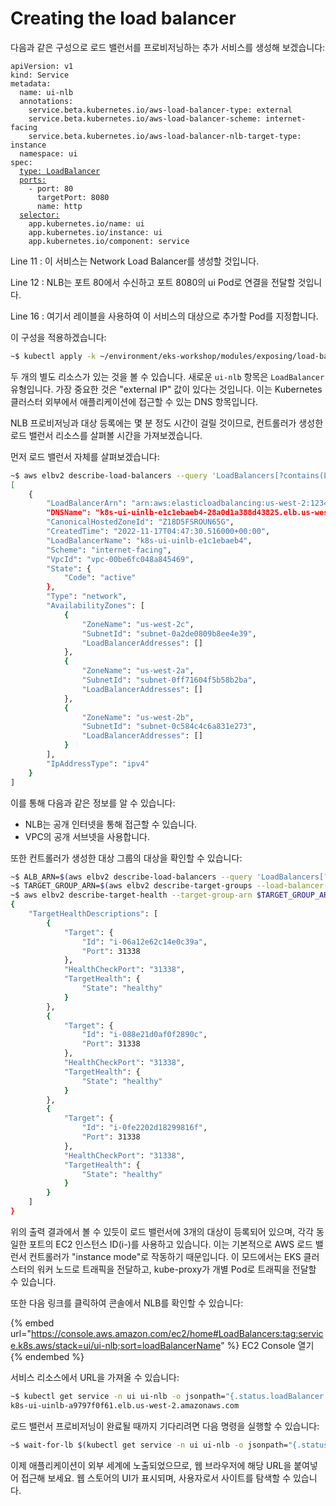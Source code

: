# Creating the load balancer

다음과 같은 구성으로 로드 밸런서를 프로비저닝하는 추가 서비스를 생성해 보겠습니다:

<pre class="language-yaml" data-title="~/environment/eks-workshop/modules/exposing/load-balancer/nlb/nlb.yaml" data-line-numbers data-full-width="false"><code class="lang-yaml">apiVersion: v1
kind: Service
metadata:
  name: ui-nlb
  annotations:
    service.beta.kubernetes.io/aws-load-balancer-type: external
    service.beta.kubernetes.io/aws-load-balancer-scheme: internet-facing
    service.beta.kubernetes.io/aws-load-balancer-nlb-target-type: instance
  namespace: ui
spec:
  <a data-footnote-ref href="#user-content-fn-1">type: LoadBalancer</a>
  <a data-footnote-ref href="#user-content-fn-2">ports:</a>
    - port: 80
      targetPort: 8080
      name: http
  <a data-footnote-ref href="#user-content-fn-3">selector:</a>
    app.kubernetes.io/name: ui
    app.kubernetes.io/instance: ui
    app.kubernetes.io/component: service
</code></pre>

Line 11 : 이 서비스는 Network Load Balancer를 생성할 것입니다.

Line 12 : NLB는 포트 80에서 수신하고 포트 8080의 ui Pod로 연결을 전달할 것입니다.

Line 16 : 여기서 레이블을 사용하여 이 서비스의 대상으로 추가할 Pod를 지정합니다.



이 구성을 적용하겠습니다:

```bash
~$ kubectl apply -k ~/environment/eks-workshop/modules/exposing/load-balancer/nlb
```

두 개의 별도 리소스가 있는 것을 볼 수 있습니다. 새로운 `ui-nlb` 항목은 `LoadBalancer` 유형입니다. 가장 중요한 것은 "external IP" 값이 있다는 것입니다. 이는 Kubernetes 클러스터 외부에서 애플리케이션에 접근할 수 있는 DNS 항목입니다.

NLB 프로비저닝과 대상 등록에는 몇 분 정도 시간이 걸릴 것이므로, 컨트롤러가 생성한 로드 밸런서 리소스를 살펴볼 시간을 가져보겠습니다.

먼저 로드 밸런서 자체를 살펴보겠습니다:

```bash
~$ aws elbv2 describe-load-balancers --query 'LoadBalancers[?contains(LoadBalancerName, `k8s-ui-uinlb`) == `true`]'
[
    {
        "LoadBalancerArn": "arn:aws:elasticloadbalancing:us-west-2:1234567890:loadbalancer/net/k8s-ui-uinlb-e1c1ebaeb4/28a0d1a388d43825",
        "DNSName": "k8s-ui-uinlb-e1c1ebaeb4-28a0d1a388d43825.elb.us-west-2.amazonaws.com",
        "CanonicalHostedZoneId": "Z18D5FSROUN65G",
        "CreatedTime": "2022-11-17T04:47:30.516000+00:00",
        "LoadBalancerName": "k8s-ui-uinlb-e1c1ebaeb4",
        "Scheme": "internet-facing",
        "VpcId": "vpc-00be6fc048a845469",
        "State": {
            "Code": "active"
        },
        "Type": "network",
        "AvailabilityZones": [
            {
                "ZoneName": "us-west-2c",
                "SubnetId": "subnet-0a2de0809b8ee4e39",
                "LoadBalancerAddresses": []
            },
            {
                "ZoneName": "us-west-2a",
                "SubnetId": "subnet-0ff71604f5b58b2ba",
                "LoadBalancerAddresses": []
            },
            {
                "ZoneName": "us-west-2b",
                "SubnetId": "subnet-0c584c4c6a831e273",
                "LoadBalancerAddresses": []
            }
        ],
        "IpAddressType": "ipv4"
    }
]
```

이를 통해 다음과 같은 정보를 알 수 있습니다:

* NLB는 공개 인터넷을 통해 접근할 수 있습니다.
* VPC의 공개 서브넷을 사용합니다.

또한 컨트롤러가 생성한 대상 그룹의 대상을 확인할 수 있습니다:

```bash
~$ ALB_ARN=$(aws elbv2 describe-load-balancers --query 'LoadBalancers[?contains(LoadBalancerName, `k8s-ui-uinlb`) == `true`].LoadBalancerArn' | jq -r '.[0]')
~$ TARGET_GROUP_ARN=$(aws elbv2 describe-target-groups --load-balancer-arn $ALB_ARN | jq -r '.TargetGroups[0].TargetGroupArn')
~$ aws elbv2 describe-target-health --target-group-arn $TARGET_GROUP_ARN
{
    "TargetHealthDescriptions": [
        {
            "Target": {
                "Id": "i-06a12e62c14e0c39a",
                "Port": 31338
            },
            "HealthCheckPort": "31338",
            "TargetHealth": {
                "State": "healthy"
            }
        },
        {
            "Target": {
                "Id": "i-088e21d0af0f2890c",
                "Port": 31338
            },
            "HealthCheckPort": "31338",
            "TargetHealth": {
                "State": "healthy"
            }
        },
        {
            "Target": {
                "Id": "i-0fe2202d18299816f",
                "Port": 31338
            },
            "HealthCheckPort": "31338",
            "TargetHealth": {
                "State": "healthy"
            }
        }
    ]
}
```

위의 출력 결과에서 볼 수 있듯이 로드 밸런서에 3개의 대상이 등록되어 있으며, 각각 동일한 포트의 EC2 인스턴스 ID(i-)를 사용하고 있습니다. 이는 기본적으로 AWS 로드 밸런서 컨트롤러가 "instance mode"로 작동하기 때문입니다. 이 모드에서는 EKS 클러스터의 워커 노드로 트래픽을 전달하고, kube-proxy가 개별 Pod로 트래픽을 전달할 수 있습니다.

또한 다음 링크를 클릭하여 콘솔에서 NLB를 확인할 수 있습니다:

{% embed url="https://console.aws.amazon.com/ec2/home#LoadBalancers:tag:service.k8s.aws/stack=ui/ui-nlb;sort=loadBalancerName" %}
EC2 Console 열기
{% endembed %}

서비스 리소스에서 URL을 가져올 수 있습니다:

```bash
~$ kubectl get service -n ui ui-nlb -o jsonpath="{.status.loadBalancer.ingress[*].hostname}{'\n'}"
k8s-ui-uinlb-a9797f0f61.elb.us-west-2.amazonaws.com
```

로드 밸런서 프로비저닝이 완료될 때까지 기다리려면 다음 명령을 실행할 수 있습니다:

```bash
~$ wait-for-lb $(kubectl get service -n ui ui-nlb -o jsonpath="{.status.loadBalancer.ingress[*].hostname}{'\n'}")
```

이제 애플리케이션이 외부 세계에 노출되었으므로, 웹 브라우저에 해당 URL을 붙여넣어 접근해 보세요. 웹 스토어의 UI가 표시되며, 사용자로서 사이트를 탐색할 수 있습니다.

<figure><img src="https://eksworkshop.com/assets/images/home-139b528766858df3dd66ae3c09ec12ad.webp" alt=""><figcaption></figcaption></figure>





[^1]: 이 서비스는 Network Load Balancer를 생성할 것입니다.

[^2]: NLB는 포트 80에서 수신하고 포트 8080의 ui Pod로 연결을 전달할 것입니다.

[^3]: 여기서 레이블을 사용하여 이 서비스의 대상으로 추가할 Pod를 지정합니다.

